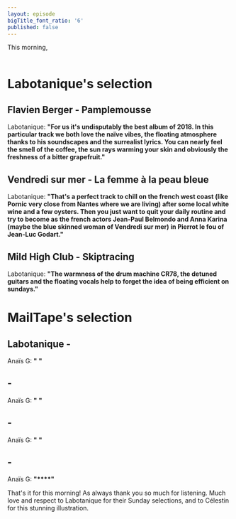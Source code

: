 ```yaml
---
layout: episode
bigTitle_font_ratio: '6'
published: false
---
```



<p id="introduction"> This morning, 
<br><br>

</p>


# Labotanique's selection


## Flavien Berger - Pamplemousse
Labotanique: **"**For us it's undisputably the best album of 2018. In this particular track we both love the naïve vibes, the floating atmosphere thanks to his soundscapes and the surrealist lyrics. You can nearly feel the smell of the coffee, the sun rays warming your skin and obviously the freshness of a bitter grapefruit.**"**

## Vendredi sur mer - La femme à la peau bleue
Labotanique: **"**That's a perfect track to chill on the french west coast (like Pornic very close from Nantes where we are living) after some local white wine and a few oysters. Then you just want to quit your daily routine and try to become as the french actors Jean-Paul Belmondo and Anna Karina (maybe the blue skinned woman of Vendredi sur mer) in Pierrot le fou of Jean-Luc Godart.**"**

## Mild High Club - Skiptracing
Labotanique: **"**The warmness of the drum machine CR78, the detuned guitars and the floating vocals help to forget the idea of being efficient on sundays.**"**


# MailTape's selection

## Labotanique - 
Anaïs G: **"** **"**

##  - 
Anaïs G: **"** **"**

##  - 
Anaïs G: **"** **"**

##  - 
Anaïs G: **"****"**


<p id="outroduction">That's it for this morning! As always thank you so much for listening. Much love and respect to Labotanique for their Sunday selections, and to Célestin for this stunning illustration. </p>


